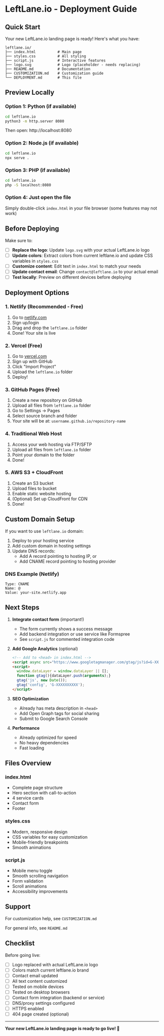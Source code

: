 # LeftLane.io - Deployment Guide

## Quick Start

Your new LeftLane.io landing page is ready! Here's what you have:

```
leftlane.io/
├── index.html          # Main page
├── styles.css          # All styling
├── script.js           # Interactive features
├── logo.svg            # Logo (placeholder - needs replacing)
├── README.md           # Documentation
├── CUSTOMIZATION.md    # Customization guide
└── DEPLOYMENT.md       # This file
```

## Preview Locally

### Option 1: Python (if available)
```bash
cd leftlane.io
python3 -m http.server 8080
```
Then open: http://localhost:8080

### Option 2: Node.js (if available)
```bash
cd leftlane.io
npx serve .
```

### Option 3: PHP (if available)
```bash
cd leftlane.io
php -S localhost:8080
```

### Option 4: Just open the file
Simply double-click `index.html` in your file browser (some features may not work)

## Before Deploying

Make sure to:

- [ ] **Replace the logo**: Update `logo.svg` with your actual LeftLane.io logo
- [ ] **Update colors**: Extract colors from current leftlane.io and update CSS variables in `styles.css`
- [ ] **Customize content**: Edit text in `index.html` to match your needs
- [ ] **Update contact email**: Change `contact@leftlane.io` to your actual email
- [ ] **Test locally**: Preview on different devices before deploying

## Deployment Options

### 1. Netlify (Recommended - Free)
1. Go to [netlify.com](https://netlify.com)
2. Sign up/login
3. Drag and drop the `leftlane.io` folder
4. Done! Your site is live

### 2. Vercel (Free)
1. Go to [vercel.com](https://vercel.com)
2. Sign up with GitHub
3. Click "Import Project"
4. Upload the `leftlane.io` folder
5. Deploy!

### 3. GitHub Pages (Free)
1. Create a new repository on GitHub
2. Upload all files from `leftlane.io` folder
3. Go to Settings → Pages
4. Select source branch and folder
5. Your site will be at: `username.github.io/repository-name`

### 4. Traditional Web Host
1. Access your web hosting via FTP/SFTP
2. Upload all files from `leftlane.io` folder
3. Point your domain to the folder
4. Done!

### 5. AWS S3 + CloudFront
1. Create an S3 bucket
2. Upload files to bucket
3. Enable static website hosting
4. (Optional) Set up CloudFront for CDN
5. Done!

## Custom Domain Setup

If you want to use `leftlane.io` domain:

1. Deploy to your hosting service
2. Add custom domain in hosting settings
3. Update DNS records:
   - Add A record pointing to hosting IP, or
   - Add CNAME record pointing to hosting provider

### DNS Example (Netlify)
```
Type: CNAME
Name: @
Value: your-site.netlify.app
```

## Next Steps

1. **Integrate contact form** (important!)
   - The form currently shows a success message
   - Add backend integration or use service like Formspree
   - See `script.js` for commented integration code

2. **Add Google Analytics** (optional)
   ```html
   <!-- Add to <head> in index.html -->
   <script async src="https://www.googletagmanager.com/gtag/js?id=G-XXXXXXXXXX"></script>
   <script>
     window.dataLayer = window.dataLayer || [];
     function gtag(){dataLayer.push(arguments);}
     gtag('js', new Date());
     gtag('config', 'G-XXXXXXXXXX');
   </script>
   ```

3. **SEO Optimization**
   - Already has meta description in `<head>`
   - Add Open Graph tags for social sharing
   - Submit to Google Search Console

4. **Performance**
   - Already optimized for speed
   - No heavy dependencies
   - Fast loading

## Files Overview

### index.html
- Complete page structure
- Hero section with call-to-action
- 4 service cards
- Contact form
- Footer

### styles.css
- Modern, responsive design
- CSS variables for easy customization
- Mobile-friendly breakpoints
- Smooth animations

### script.js
- Mobile menu toggle
- Smooth scrolling navigation
- Form validation
- Scroll animations
- Accessibility improvements

## Support

For customization help, see `CUSTOMIZATION.md`

For general info, see `README.md`

## Checklist

Before going live:
- [ ] Logo replaced with actual LeftLane.io logo
- [ ] Colors match current leftlane.io brand
- [ ] Contact email updated
- [ ] All text content customized
- [ ] Tested on mobile devices
- [ ] Tested on desktop browsers
- [ ] Contact form integration (backend or service)
- [ ] DNS/proxy settings configured
- [ ] HTTPS enabled
- [ ] 404 page created (optional)

---

**Your new LeftLane.io landing page is ready to go live! 🚀**

